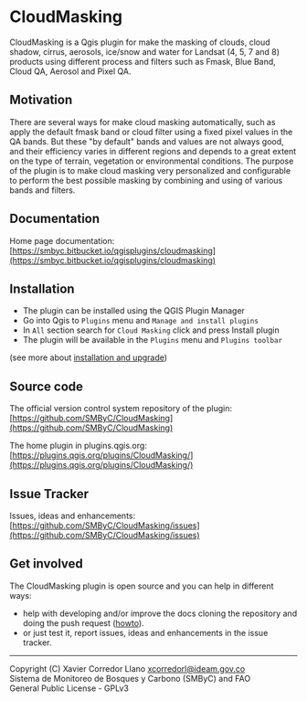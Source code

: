 # CloudMasking

CloudMasking is a Qgis plugin for make the masking of clouds, cloud shadow, cirrus, aerosols, ice/snow and water for Landsat (4, 5, 7 and 8) products using different process and filters such as Fmask, Blue Band, Cloud QA, Aerosol and Pixel QA.

## Motivation

There are several ways for make cloud masking automatically, such as apply the default fmask band or cloud filter using a fixed pixel values in the QA bands. But these "by default" bands and values are not always good, and their efficiency varies in different regions and depends to a great extent on the type of terrain, vegetation or environmental conditions. The purpose of the plugin is to make cloud masking very personalized and configurable to perform the best possible masking by combining and using of various bands and filters.

## Documentation

Home page documentation: [https://smbyc.bitbucket.io/qgisplugins/cloudmasking](https://smbyc.bitbucket.io/qgisplugins/cloudmasking)

## Installation

- The plugin can be installed using the QGIS Plugin Manager
- Go into Qgis to `Plugins` menu and `Manage and install plugins`
- In `All` section search for `Cloud Masking` click and press Install plugin
- The plugin will be available in the `Plugins` menu and `Plugins toolbar`

(see more about [installation and upgrade](https://smbyc.bitbucket.io/qgisplugins/cloudmasking/installation))

## Source code

The official version control system repository of the plugin:
[https://github.com/SMByC/CloudMasking](https://github.com/SMByC/CloudMasking)

The home plugin in plugins.qgis.org: [https://plugins.qgis.org/plugins/CloudMasking/](https://plugins.qgis.org/plugins/CloudMasking/)

## Issue Tracker

Issues, ideas and enhancements: [https://github.com/SMByC/CloudMasking/issues](https://github.com/SMByC/CloudMasking/issues)

## Get involved

The CloudMasking plugin is open source and you can help in different ways:

* help with developing and/or improve the docs cloning the repository and doing the push request ([howto](https://confluence.atlassian.com/bitbucket/fork-a-teammate-s-repository-774243391.html)).
* or just test it, report issues, ideas and enhancements in the issue tracker.

***

Copyright (C) Xavier Corredor Llano <xcorredorl@ideam.gov.co>  
Sistema de Monitoreo de Bosques y Carbono (SMByC) and FAO  
General Public License - GPLv3
